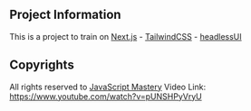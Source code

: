 ## Project Information

This is a project to train on [Next.js](https://nextjs.org/) - [TailwindCSS](https://tailwindcss.com/) - [headlessUI](https://headlessui.com/)

## Copyrights

All rights reserved to [JavaScript Mastery](https://www.youtube.com/@javascriptmastery)
Video Link: https://www.youtube.com/watch?v=pUNSHPyVryU
